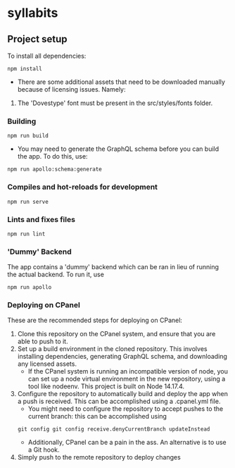 # syllabits

## Project setup
To install all dependencies:
```
npm install
```
* There are some additional assets that need to be downloaded manually because of licensing issues. Namely:
1. The 'Dovestype' font must be present in the src/styles/fonts folder.

### Building
```
npm run build
```
* You may need to generate the GraphQL schema before you can build the app. To do this, use:
```
npm run apollo:schema:generate
```

### Compiles and hot-reloads for development
```
npm run serve
```

### Lints and fixes files
```
npm run lint
```

### 'Dummy' Backend
The app contains a 'dummy' backend which can be ran in lieu of running the actual backend. To run it, use
```
npm run apollo
```

### Deploying on CPanel
These are the recommended steps for deploying on CPanel:
1. Clone this repository on the CPanel system, and ensure that you are able to push to it.
2. Set up a build environment in the cloned repository. This involves installing dependencies, generating GraphQL schema, and downloading any licensed assets.
    * If the CPanel system is running an incompatible version of node, you can set up a node virtual environment in the new repository, using a tool like nodeenv. This project is built on Node 14.17.4.
3. Configure the repository to automatically build and deploy the app when a push is received. This can be accomplished using a .cpanel.yml file.
    * You might need to configure the repository to accept pushes to the current branch: this can be accomplished using
    ```
    git config git config receive.denyCurrentBranch updateInstead
    ```
    * Additionally, CPanel can be a pain in the ass. An alternative is to use a Git hook.
4. Simply push to the remote repository to deploy changes